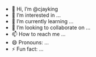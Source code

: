 - 👋 Hi, I’m @cjayking
- 👀 I’m interested in ...
- 🌱 I’m currently learning ...
- 💞️ I’m looking to collaborate on ...
- 📫 How to reach me ...
- 😄 Pronouns: ...
- ⚡ Fun fact: ...

<!---
cjayking/cjayking is a ✨ special ✨ repository because its `README.md` (this file) appears on your GitHub profile.
You can click the Preview link to take a look at your changes.
--->
